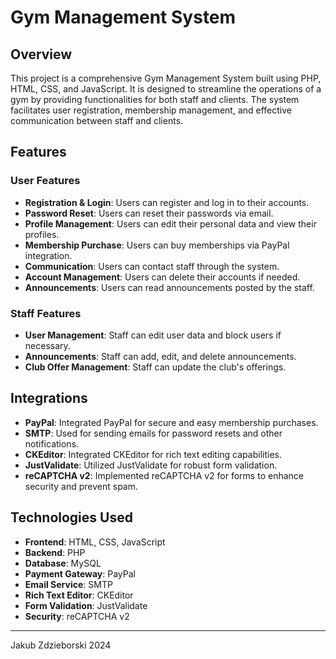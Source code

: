 # Gym Management System

## Overview
This project is a comprehensive Gym Management System built using PHP, HTML, CSS, and JavaScript. It is designed to streamline the operations of a gym by providing functionalities for both staff and clients. The system facilitates user registration, membership management, and effective communication between staff and clients.

## Features

### User Features
- **Registration & Login**: Users can register and log in to their accounts.
- **Password Reset**: Users can reset their passwords via email.
- **Profile Management**: Users can edit their personal data and view their profiles.
- **Membership Purchase**: Users can buy memberships via PayPal integration.
- **Communication**: Users can contact staff through the system.
- **Account Management**: Users can delete their accounts if needed.
- **Announcements**: Users can read announcements posted by the staff.

### Staff Features
- **User Management**: Staff can edit user data and block users if necessary.
- **Announcements**: Staff can add, edit, and delete announcements.
- **Club Offer Management**: Staff can update the club's offerings.

## Integrations
- **PayPal**: Integrated PayPal for secure and easy membership purchases.
- **SMTP**: Used for sending emails for password resets and other notifications.
- **CKEditor**: Integrated CKEditor for rich text editing capabilities.
- **JustValidate**: Utilized JustValidate for robust form validation.
- **reCAPTCHA v2**: Implemented reCAPTCHA v2 for forms to enhance security and prevent spam.

## Technologies Used
- **Frontend**: HTML, CSS, JavaScript
- **Backend**: PHP
- **Database**: MySQL
- **Payment Gateway**: PayPal
- **Email Service**: SMTP
- **Rich Text Editor**: CKEditor
- **Form Validation**: JustValidate
- **Security**: reCAPTCHA v2

---

Jakub Zdzieborski 2024
